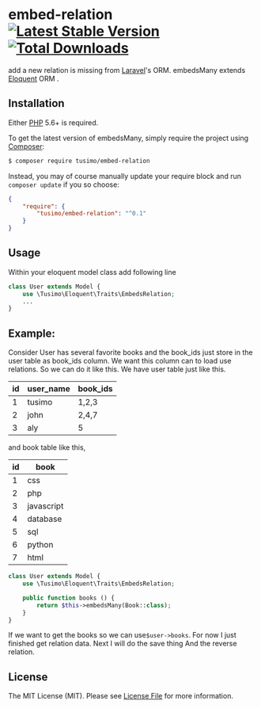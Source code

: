 embed-relation
[![Latest Stable Version](http://img.shields.io/github/release/tusimo/embed-relation.svg)](https://packagist.org/packages/tusimo/embed-relation) [![Total Downloads](http://img.shields.io/packagist/dm/tusimo/embed-relation.svg)](https://packagist.org/packages/tusimo/embed-relation) 
==================
add a new relation is missing from [Laravel](https://laravel.com/)'s ORM. embedsMany extends [Eloquent](https://laravel.com/docs/master/eloquent) ORM .


## Installation

Either [PHP](https://php.net) 5.6+ is required.

To get the latest version of embedsMany, simply require the project using [Composer](https://getcomposer.org):

```bash
$ composer require tusimo/embed-relation
```

Instead, you may of course manually update your require block and run `composer update` if you so choose:

```json
{
    "require": {
        "tusimo/embed-relation": "^0.1"
    }
}
```

## Usage

Within your eloquent model class add following line

```php
class User extends Model {
    use \Tusimo\Eloquent\Traits\EmbedsRelation;
    ...
}
```

## Example:
Consider User has several favorite books and the book_ids just store in the user table as book_ids column.
We want this column can to load use relations.
So we can do it like this.
We have user table just like this.

| id | user_name | book_ids |
|----|-----------|----------|
| 1  | tusimo    | 1,2,3    |
| 2  | john      | 2,4,7    |
| 3  | aly       | 5        |

and book table like this,

| id | book       |
|----|------------|
| 1  | css        |
| 2  | php        |
| 3  | javascript |
| 4  | database   |
| 5  | sql        |
| 6  | python     |
| 7  | html       |

```php
class User extends Model {
    use \Tusimo\Eloquent\Traits\EmbedsRelation;

    public function books () {
        return $this->embedsMany(Book::class);
    }
}
```

If we want to get the books so we can use`$user->books`.
For now I just finished get relation data.
Next I will do the save thing And the reverse relation.

## License

The MIT License (MIT). Please see [License File](LICENSE) for more information.

[link-contributors]: ../../contributors

